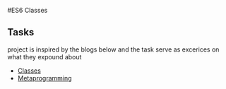 #ES6 Classes

## Tasks
project is inspired by the blogs below and the task serve as excerices on what they expound about 

- [Classes](https://developer.mozilla.org/en-US/docs/Web/JavaScript/Reference/Classes)
- [Metaprogramming](https://www.keithcirkel.co.uk/metaprogramming-in-es6-symbols/#symbolspecies)